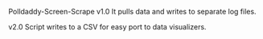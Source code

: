 Polldaddy-Screen-Scrape
v1.0
It pulls data and writes to separate log files.

v2.0
Script writes to a CSV for easy port to data visualizers.
